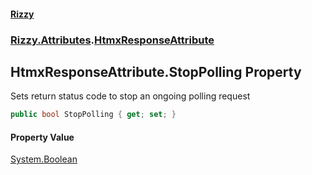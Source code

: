 #### [Rizzy](index 'index')
### [Rizzy.Attributes](Rizzy.Attributes 'Rizzy.Attributes').[HtmxResponseAttribute](Rizzy.Attributes.HtmxResponseAttribute 'Rizzy.Attributes.HtmxResponseAttribute')

## HtmxResponseAttribute.StopPolling Property

Sets return status code to stop an ongoing polling request

```csharp
public bool StopPolling { get; set; }
```

#### Property Value
[System.Boolean](https://docs.microsoft.com/en-us/dotnet/api/System.Boolean 'System.Boolean')